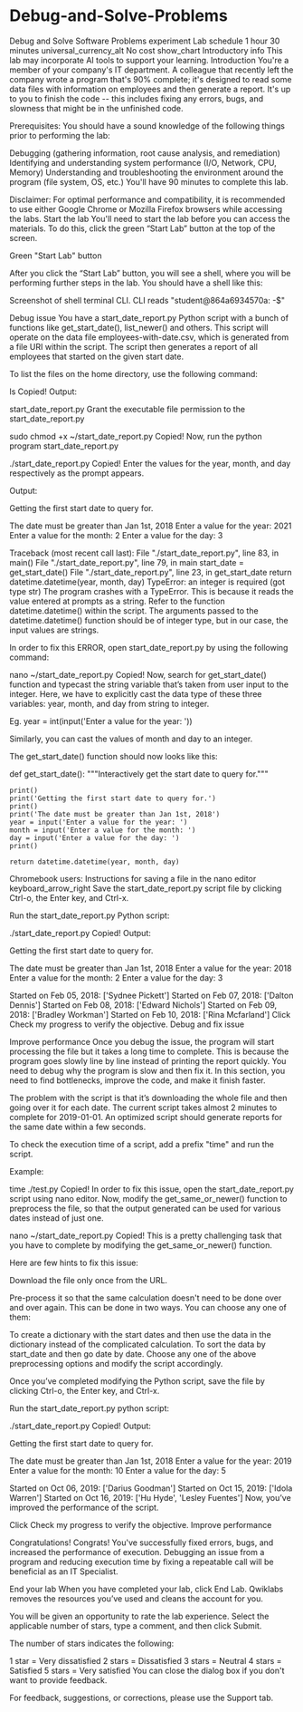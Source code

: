 # Debug-and-Solve-Problems

Debug and Solve Software Problems
experiment
Lab
schedule
1 hour 30 minutes
universal_currency_alt
No cost
show_chart
Introductory
info
This lab may incorporate AI tools to support your learning.
Introduction
You're a member of your company's IT department. A colleague that recently left the company wrote a program that's 90% complete; it's designed to read some data files with information on employees and then generate a report. It's up to you to finish the code -- this includes fixing any errors, bugs, and slowness that might be in the unfinished code.

Prerequisites:
You should have a sound knowledge of the following things prior to performing the lab:

Debugging (gathering information, root cause analysis, and remediation)
Identifying and understanding system performance (I/O, Network, CPU, Memory)
Understanding and troubleshooting the environment around the program (file system, OS, etc.)
You'll have 90 minutes to complete this lab.

Disclaimer: For optimal performance and compatibility, it is recommended to use either Google Chrome or Mozilla Firefox browsers while accessing the labs.
Start the lab
You'll need to start the lab before you can access the materials. To do this, click the green “Start Lab” button at the top of the screen.

Green "Start Lab" button

After you click the “Start Lab” button, you will see a shell, where you will be performing further steps in the lab. You should have a shell like this:

Screenshot of shell terminal CLI. CLI reads "student@864a6934570a: -$"

Debug issue
You have a start_date_report.py Python script with a bunch of functions like get_start_date(), list_newer() and others. This script will operate on the data file employees-with-date.csv, which is generated from a file URI within the script. The script then generates a report of all employees that started on the given start date.

To list the files on the home directory, use the following command:

ls
Copied!
Output:

start_date_report.py
Grant the executable file permission to the start_date_report.py

sudo chmod +x ~/start_date_report.py
Copied!
Now, run the python program start_date_report.py

./start_date_report.py
Copied!
Enter the values for the year, month, and day respectively as the prompt appears.

Output:

Getting the first start date to query for.

The date must be greater than Jan 1st, 2018
Enter a value for the year: 2021
Enter a value for the month: 2
Enter a value for the day: 3 

Traceback (most recent call last):
  File "./start_date_report.py", line 83, in <module>
    main()
  File "./start_date_report.py", line 79, in main
    start_date = get_start_date()
  File "./start_date_report.py", line 23, in get_start_date
    return datetime.datetime(year, month, day)
TypeError: an integer is required (got type str)
The program crashes with a TypeError. This is because it reads the value entered at prompts as a string. Refer to the function datetime.datetime() within the script. The arguments passed to the datetime.datetime() function should be of integer type, but in our case, the input values are strings.

In order to fix this ERROR, open start_date_report.py by using the following command:

nano ~/start_date_report.py
Copied!
Now, search for get_start_date() function and typecast the string variable that’s taken from user input to the integer. Here, we have to explicitly cast the data type of these three variables: year, month, and day from string to integer.

Eg. year = int(input('Enter a value for the year: '))

Similarly, you can cast the values of month and day to an integer.

The get_start_date() function should now looks like this:

def get_start_date():
    """Interactively get the start date to query for."""

    print()
    print('Getting the first start date to query for.')
    print()
    print('The date must be greater than Jan 1st, 2018')
    year = input('Enter a value for the year: ')
    month = input('Enter a value for the month: ')
    day = input('Enter a value for the day: ')
    print()

    return datetime.datetime(year, month, day)

Chromebook users: Instructions for saving a file in the nano editor
keyboard_arrow_right
Save the start_date_report.py script file by clicking Ctrl-o, the Enter key, and Ctrl-x.

Run the start_date_report.py Python script:

./start_date_report.py
Copied!
Output:

Getting the first start date to query for.

The date must be greater than Jan 1st, 2018
Enter a value for the year: 2018
Enter a value for the month: 2
Enter a value for the day: 3

Started on Feb 05, 2018: ['Sydnee Pickett']
Started on Feb 07, 2018: ['Dalton Dennis']
Started on Feb 08, 2018: ['Edward Nichols']
Started on Feb 09, 2018: ['Bradley Workman']
Started on Feb 10, 2018: ['Rina Mcfarland']
Click Check my progress to verify the objective.
Debug and fix issue

Improve performance
Once you debug the issue, the program will start processing the file but it takes a long time to complete. This is because the program goes slowly line by line instead of printing the report quickly. You need to debug why the program is slow and then fix it. In this section, you need to find bottlenecks, improve the code, and make it finish faster.

The problem with the script is that it’s downloading the whole file and then going over it for each date. The current script takes almost 2 minutes to complete for 2019-01-01. An optimized script should generate reports for the same date within a few seconds.

To check the execution time of a script, add a prefix "time" and run the script.

Example:

time ./test.py
Copied!
In order to fix this issue, open the start_date_report.py script using nano editor. Now, modify the get_same_or_newer() function to preprocess the file, so that the output generated can be used for various dates instead of just one.

nano ~/start_date_report.py
Copied!
This is a pretty challenging task that you have to complete by modifying the get_same_or_newer() function.

Here are few hints to fix this issue:

Download the file only once from the URL.

Pre-process it so that the same calculation doesn't need to be done over and over again. This can be done in two ways. You can choose any one of them:

To create a dictionary with the start dates and then use the data in the dictionary instead of the complicated calculation.
To sort the data by start_date and then go date by date.
Choose any one of the above preprocessing options and modify the script accordingly.

Once you’ve completed modifying the Python script, save the file by clicking Ctrl-o, the Enter key, and Ctrl-x.

Run the start_date_report.py python script:

./start_date_report.py
Copied!
Output:

Getting the first start date to query for.

The date must be greater than Jan 1st, 2018
Enter a value for the year: 2019
Enter a value for the month: 10
Enter a value for the day: 5

Started on Oct 06, 2019: ['Darius Goodman']
Started on Oct 15, 2019: ['Idola Warren']
Started on Oct 16, 2019: ['Hu Hyde', 'Lesley Fuentes']
Now, you’ve improved the performance of the script.

Click Check my progress to verify the objective.
Improve performance

Congratulations!
Congrats! You've successfully fixed errors, bugs, and increased the performance of execution. Debugging an issue from a program and reducing execution time by fixing a repeatable call will be beneficial as an IT Specialist.

End your lab
When you have completed your lab, click End Lab. Qwiklabs removes the resources you’ve used and cleans the account for you.

You will be given an opportunity to rate the lab experience. Select the applicable number of stars, type a comment, and then click Submit.

The number of stars indicates the following:

1 star = Very dissatisfied
2 stars = Dissatisfied
3 stars = Neutral
4 stars = Satisfied
5 stars = Very satisfied
You can close the dialog box if you don't want to provide feedback.

For feedback, suggestions, or corrections, please use the Support tab.
